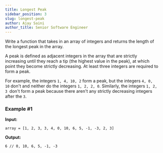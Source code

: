 ```yaml
---
title: Longest Peak
sidebar_position: 3
slug: longest-peak
author: Ajay Saini
author_title: Senior Software Engineer
---
```


Write a function that takes in an array of integers and returns the length of the longest peak in the array.

A peak is defined as adjacent integers in the array that are strictly increasing until they reach a tip (the highest value in the peak), at which point they become strictly decreasing. At least three integers are required to form a peak.

For example, the integers `1, 4, 10, 2` form a peak, but the integers `4, 0, 10` don't and neither do the integers `1, 2, 2, 0`. Similarly, the integers `1, 2, 3 `don't form a peak because there aren't any strictly decreasing integers after the `3`.

### Example #1
**Input:**
```
array = [1, 2, 3, 3, 4, 0, 10, 6, 5, -1, -3, 2, 3]
```

**Output:**
```
6 // 0, 10, 6, 5, -1, -3
```